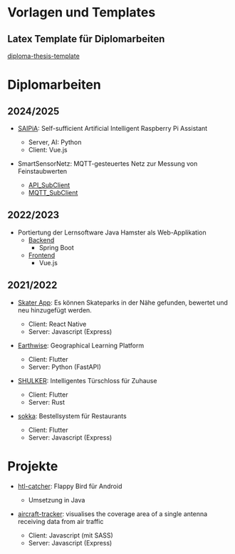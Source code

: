 # Vorlagen und Templates
## Latex Template für Diplomarbeiten
[diploma-thesis-template](https://github.com/htl-anichstrasse/diploma-thesis-template)

# Diplomarbeiten
## 2024/2025

- [SAIPiA](https://github.com/htl-anichstrasse/SAIPiA): Self-sufficient Artificial Intelligent Raspberry Pi Assistant
  - Server, AI: Python
  - Client: Vue.js
    
- SmartSensorNetz: MQTT-gesteuertes Netz zur Messung von Feinstaubwerten
  - [API_SubClient](https://github.com/htl-anichstrasse/smart_sensort_netz_API) 
  - [MQTT_SubClient](https://github.com/htl-anichstrasse/smart_sensort_netz_MQTT_SubClient)


## 2022/2023

- Portiertung der Lernsoftware Java Hamster als Web-Applikation
  - [Backend](https://github.com/htl-anichstrasse/java_hamster_BackendSpring)
    - Spring Boot
  - [Frontend](https://github.com/htl-anichstrasse/java_hamster_FrontendVue)
    - Vue.js
## 2021/2022

- [Skater App](https://github.com/htl-anichstrasse/skatebuddy): Es können Skateparks in der Nähe gefunden, bewertet und neu hinzugefügt werden.
  - Client: React Native
  - Server: Javascript (Express)
 
- [Earthwise](https://github.com/htl-anichstrasse/earthwise): Geographical Learning Platform
  - Client: Flutter
  - Server: Python (FastAPI)
 
- [SHULKER](https://github.com/htl-anichstrasse/shulker): Intelligentes Türschloss für Zuhause
  - Client: Flutter
  - Server: Rust
  
- [sokka](https://github.com/htl-anichstrasse/sokka): Bestellsystem für Restaurants
  - Client: Flutter
  - Server: Javascript (Express)

# Projekte

- [htl-catcher](https://github.com/htl-anichstrasse/htl-catcher): Flappy Bird für Android
  - Umsetzung in Java

- [aircraft-tracker](https://github.com/htl-anichstrasse/aircraft-tracker): visualises the coverage area of a single antenna receiving data from air traffic
  - Client: Javascript (mit SASS)
  - Server: Javascript (Express)
  
